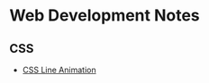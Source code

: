 # Web Development Notes 


## CSS 

- [CSS Line Animation](https://css-tricks.com/svg-line-animation-works/)
